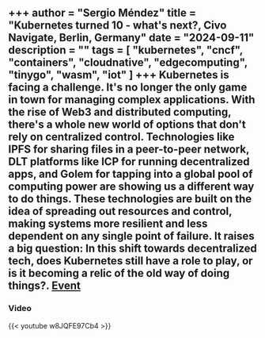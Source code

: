+++
author = "Sergio Méndez"
title = "Kubernetes turned 10 - what's next?, Civo Navigate, Berlin, Germany"
date = "2024-09-11"
description = ""
tags = [
    "kubernetes",
    "cncf",
    "containers",
    "cloudnative",
    "edgecomputing",
    "tinygo",
    "wasm",
    "iot"
]
+++
Kubernetes is facing a challenge. It's no longer the only game in town for managing complex applications. With the rise of Web3 and distributed computing, there's a whole new world of options that don't rely on centralized control. Technologies like IPFS for sharing files in a peer-to-peer network, DLT platforms like ICP for running decentralized apps, and Golem for tapping into a global pool of computing power are showing us a different way to do things. These technologies are built on the idea of spreading out resources and control, making systems more resilient and less dependent on any single point of failure. It raises a big question: In this shift towards decentralized tech, does Kubernetes still have a role to play, or is it becoming a relic of the old way of doing things?.
[Event](https://www.civo.com/navigate/europe/2024/speakers)
---
### Video

{{< youtube w8JQFE97Cb4 >}}